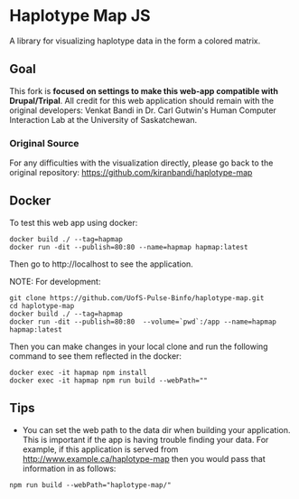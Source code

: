 # Haplotype Map JS
A library for visualizing haplotype data in the form a colored matrix.

## Goal

This fork is **focused on settings to make this web-app compatible with Drupal/Tripal**. All credit for this web application should remain with the original developers: Venkat Bandi in Dr. Carl Gutwin's Human Computer Interaction Lab at the University of Saskatchewan.

### Original Source

For any difficulties with the visualization directly, please go back to the original repository: https://github.com/kiranbandi/haplotype-map

## Docker

To test this web app using docker:

```
docker build ./ --tag=hapmap
docker run -dit --publish=80:80 --name=hapmap hapmap:latest
```

Then go to http://localhost to see the application.

NOTE: For development:

```
git clone https://github.com/UofS-Pulse-Binfo/haplotype-map.git
cd haplotype-map
docker build ./ --tag=hapmap
docker run -dit --publish=80:80  --volume=`pwd`:/app --name=hapmap hapmap:latest
```

Then you can make changes in your local clone and run the following command to see them reflected in the docker:

```
docker exec -it hapmap npm install
docker exec -it hapmap npm run build --webPath=""
```

## Tips

- You can set the web path to the data dir when building your application. This is important if the app is having trouble finding your data. For example, if this application is served from http://www.example.ca/haplotype-map then you would pass that information in as follows:

```
npm run build --webPath="haplotype-map/"
```
